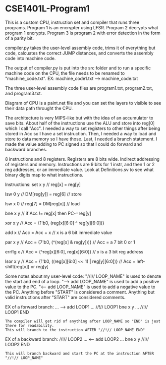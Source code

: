 # CSE1401L-Program1

This is a custom CPU, instruction set and compiler that runs three programs. Program 1 is an encrypter using LFSR. Program 2 decrypts what program 1 encrypts. Program 3 is program 2 with error detection in the form of a parity bit.

compiler.py takes the user-level assembly code, trims it of everything but code, calcuates the correct JUMP distances, and converts the assembly code into machine code.

The output of compiler.py is put into the src folder and to run a specific machine code on the CPU, the file needs to be renamed to "machine_code.txt".
EX: machine_code1.txt --> machine_code.txt

The three user-level assembly code files are program1.txt, program2.txt, and program3.txt.

Diagram of CPU is a paint.net file and you can set the layers to visible to see their data path throught the CPU.

The architecture is very MIPS-like but with the idea of an accumulator to save bits.
About half of the instructions use the ALU and store into reg[0] which I call "Acc".
I needed a way to set registers to other things after being stored in Acc so I have a set instruction.
Then, I needed a way to load and store to data memory so I have those.
Last, I needed a branch statement. I made the value adding to PC signed so that I could do forward and backward branches.

8 instructions and 8 registers.
Registers are 8 bits wide.
Indirect addressing of registers and memory.
Instructions are 9 bits for 1 instr, and then 1 or 2 reg addresses, or an immediate value.
Look at Definitions.sv to see what binary digits map to what instructions.

Instructions:
set x y
// reg[x] = reg[y]

lsw 0 y
// DM[reg[y]] = reg[6]
// store

lsw x 0
// reg[7] = DM[reg[x]]
// load

bne x y
// if Acc != reg[x] then PC-=reg[y]

xor x y
// Acc = {1'b0, (reg[x][6:0] ^ reg[y][6:0])}

add x
// Acc = Acc + x
// x is a 6 bit immediate value

par x y
// Acc = {7'b0, (^(reg[x] & reg[y]))}
// Acc = a 7 bit 0 or 1

errflg x
// Acc = {^reg[x][6:0], reg[x][6:0]}
// x is a 3 bit reg address

lsor x y
// Acc = {1'b0, ((reg[x][6:0] << 1) | reg[y][6:0])}
// Acc = left-shift(reg[x]) or reg[y]

Some notes about my user-level code:
  "//!// LOOP_NAME" is used to denote the start and end of a loop.
  "--> add LOOP_NAME" is used to add a positive value to the PC.
  "<-- add LOOP_NAME" is used to add a negative value to the PC.
  Anything before "START" is considered a comment.
  Anything but valid instructions after "START" are considered comments.
  
  EX of a forward branch:
      ...
    --> add LOOP1
      ...
    //!// LOOP1
    bne x y
      ...
    //!// LOOP1 END
    
    The compiler will get rid of anything after LOOP_NAME so "END" is just there for readability.
    This will branch to the instruction AFTER "//!// LOOP_NAME END"
    
  EX of a backward branch:
    //!// LOOP2
      ...
    <-- add LOOP2
      ...
    bne x y
    //!// LOOP2 END
    
    This will branch backward and start the PC at the instruction AFTER "//!// LOOP_NAME"
   
    
  
